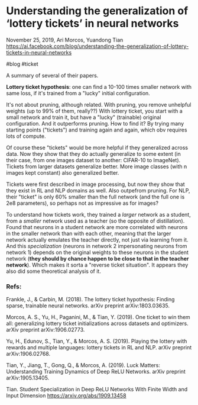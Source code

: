 # Understanding the generalization of ‘lottery tickets’ in neural networks

November 25, 2019, Ari Morcos, Yuandong Tian
https://ai.facebook.com/blog/understanding-the-generalization-of-lottery-tickets-in-neural-networks

#blog #ticket

A summary of several of their papers.

**Lottery ticket hypothesis**: one can find a 10-100 times smaller network with same loss, if it's trained from a "lucky" initial configuration. 

It's not about pruning, although related. With pruning, you remove unhelpful weights (up to 99% of them, really??) With lottery ticket, you start with a small network and train it, but have a "lucky" (trainable) original configuration. And it outperforms pruning. How to find it? By trying many starting points ("tickets") and training again and again, which obv requires lots of compute.

Of course these "tickets" would be more helpful if they generalized across data. Now they show that they do actually generalize to some extent (in their case, from one images dataset to another: CIFAR-10 to ImageNet). Tickets from larger datasets generalize better. More image classes (with n images kept constant) also generalized better.

Tickets were first described in image processing, but now they show that they exist in RL and NLP domains as well. Also outpefrom pruning. For NLP, their "ticket" is only 60% smaller than the full network (and the full one is 2e8 parameters), so perhaps not as impressive as for images?

To understand how tickets work, they trained a *larger* network as a student, from a *smaller* network used as a teacher (so the opposite of distillation). Found that neurons in a student network are more correlated with neurons in the smaller network than with each other, meaning that the larger network actually emulates the teacher directly, not just via learning from it. And this *specialization* (neurons in network 2 impersonating neurons from network 1) depends on the original weights to these neurons in the student network (**they should by chance happen to be close to that in the teacher network**). Which makes it sorta a "reverse ticket situation". It appears they also did some theoretical analysis of it.


### Refs:

Frankle, J., & Carbin, M. (2018). The lottery ticket hypothesis: Finding sparse, trainable neural networks. arXiv preprint arXiv:1803.03635.

Morcos, A. S., Yu, H., Paganini, M., & Tian, Y. (2019). One ticket to win them all: generalizing lottery ticket initializations across datasets and optimizers. arXiv preprint arXiv:1906.02773.

Yu, H., Edunov, S., Tian, Y., & Morcos, A. S. (2019). Playing the lottery with rewards and multiple languages: lottery tickets in RL and NLP. arXiv preprint arXiv:1906.02768.

Tian, Y., Jiang, T., Gong, Q., & Morcos, A. (2019). Luck Matters: Understanding Training Dynamics of Deep ReLU Networks. arXiv preprint arXiv:1905.13405.

Tian. Student Specialization in Deep ReLU Networks With Finite Width and Input Dimension
https://arxiv.org/abs/1909.13458